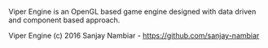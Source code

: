 Viper Engine is an OpenGL based game engine designed with data driven and component based approach.

Viper Engine (c) 2016 Sanjay Nambiar - https://github.com/sanjay-nambiar